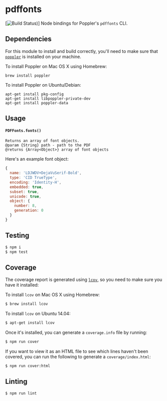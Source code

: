 # pdffonts

[![Build Status](https://github.com/lob/pdffonts/actions/workflows/ci.yaml/badge.svg))]
Node bindings for Poppler's `pdffonts` CLI.

## Dependencies

For this module to install and build correctly, you'll need to make sure that [`poppler`](https://poppler.freedesktop.org/) is installed on your machine.

To install Poppler on Mac OS X using Homebrew:

```
brew install poppler
```

To install Poppler on Ubuntu/Debian:

```
apt-get install pkg-config
apt-get install libpoppler-private-dev
apt-get install poppler-data
```

## Usage

#### `PDFFonts.fonts()`

```
Returns an array of font objects.
@param {String} path - path to the PDF
@returns {Array<Object>} array of font objects
```

Here's an example font object:

```js
{
  name: 'LDJWDV+DejaVuSerif-Bold',
  type: 'CID TrueType',
  encoding: 'Identity-H',
  embedded: true,
  subset: true,
  unicode: true,
  object: {
    number: 8,
    generation: 0
  }
}
```

## Testing

```bash
$ npm i
$ npm test
```

## Coverage

The coverage report is generated using [`lcov`](http://ltp.sourceforge.net/coverage/lcov.php), so you need to make sure you have it installed:

To install `lcov` on Mac OS X using Homebrew:

```bash
$ brew install lcov
```

To install `lcov` on Ubuntu 14.04:

```bash
$ apt-get install lcov
```

Once it's installed, you can generate a `coverage.info` file by running:

```bash
$ npm run cover
```

If you want to view it as an HTML file to see which lines haven't been covered, you can run the following to generate a `coverage/index.html`:

```bash
$ npm run cover:html
```

## Linting

```bash
$ npm run lint
```
